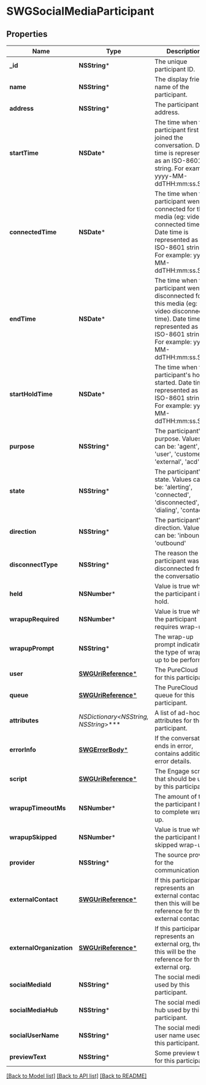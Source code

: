 # SWGSocialMediaParticipant

## Properties
Name | Type | Description | Notes
------------ | ------------- | ------------- | -------------
**_id** | **NSString*** | The unique participant ID. | [optional] 
**name** | **NSString*** | The display friendly name of the participant. | [optional] 
**address** | **NSString*** | The participant address. | [optional] 
**startTime** | **NSDate*** | The time when this participant first joined the conversation. Date time is represented as an ISO-8601 string. For example: yyyy-MM-ddTHH:mm:ss.SSSZ | [optional] 
**connectedTime** | **NSDate*** | The time when this participant went connected for this media (eg: video connected time). Date time is represented as an ISO-8601 string. For example: yyyy-MM-ddTHH:mm:ss.SSSZ | [optional] 
**endTime** | **NSDate*** | The time when this participant went disconnected for this media (eg: video disconnected time). Date time is represented as an ISO-8601 string. For example: yyyy-MM-ddTHH:mm:ss.SSSZ | [optional] 
**startHoldTime** | **NSDate*** | The time when this participant&#39;s hold started. Date time is represented as an ISO-8601 string. For example: yyyy-MM-ddTHH:mm:ss.SSSZ | [optional] 
**purpose** | **NSString*** | The participant&#39;s purpose.  Values can be: &#39;agent&#39;, &#39;user&#39;, &#39;customer&#39;, &#39;external&#39;, &#39;acd&#39;, &#39;ivr | [optional] 
**state** | **NSString*** | The participant&#39;s state.  Values can be: &#39;alerting&#39;, &#39;connected&#39;, &#39;disconnected&#39;, &#39;dialing&#39;, &#39;contacting | [optional] 
**direction** | **NSString*** | The participant&#39;s direction.  Values can be: &#39;inbound&#39; or &#39;outbound&#39; | [optional] 
**disconnectType** | **NSString*** | The reason the participant was disconnected from the conversation. | [optional] 
**held** | **NSNumber*** | Value is true when the participant is on hold. | [optional] [default to @0]
**wrapupRequired** | **NSNumber*** | Value is true when the participant requires wrap-up. | [optional] [default to @0]
**wrapupPrompt** | **NSString*** | The wrap-up prompt indicating the type of wrap-up to be performed. | [optional] 
**user** | [**SWGUriReference***](SWGUriReference.md) | The PureCloud user for this participant. | [optional] 
**queue** | [**SWGUriReference***](SWGUriReference.md) | The PureCloud queue for this participant. | [optional] 
**attributes** | **NSDictionary&lt;NSString*, NSString*&gt;*** | A list of ad-hoc attributes for the participant. | [optional] 
**errorInfo** | [**SWGErrorBody***](SWGErrorBody.md) | If the conversation ends in error, contains additional error details. | [optional] 
**script** | [**SWGUriReference***](SWGUriReference.md) | The Engage script that should be used by this participant. | [optional] 
**wrapupTimeoutMs** | **NSNumber*** | The amount of time the participant has to complete wrap-up. | [optional] 
**wrapupSkipped** | **NSNumber*** | Value is true when the participant has skipped wrap-up. | [optional] [default to @0]
**provider** | **NSString*** | The source provider for the communication. | [optional] 
**externalContact** | [**SWGUriReference***](SWGUriReference.md) | If this participant represents an external contact, then this will be the reference for the external contact. | [optional] 
**externalOrganization** | [**SWGUriReference***](SWGUriReference.md) | If this participant represents an external org, then this will be the reference for the external org. | [optional] 
**socialMediaId** | **NSString*** | The social media ID used by this participant. | [optional] 
**socialMediaHub** | **NSString*** | The social media hub used by this participant. | [optional] 
**socialUserName** | **NSString*** | The social media user name used by this participant. | [optional] 
**previewText** | **NSString*** | Some preview text for this participant. | [optional] 

[[Back to Model list]](../README.md#documentation-for-models) [[Back to API list]](../README.md#documentation-for-api-endpoints) [[Back to README]](../README.md)


